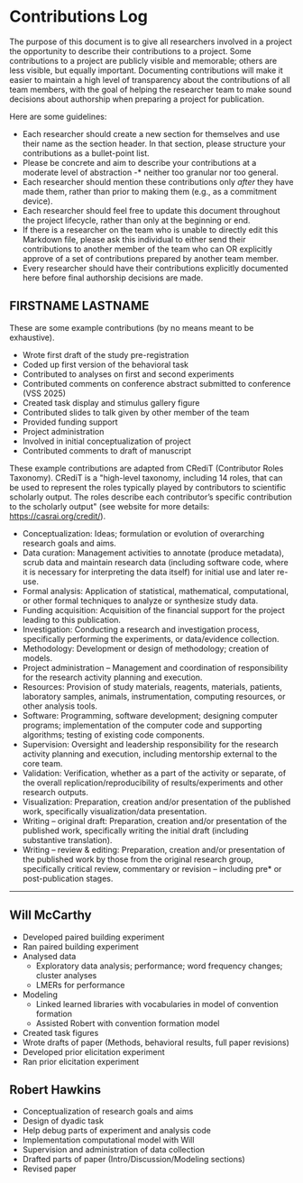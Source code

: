 # Contributions Log

The purpose of this document is to give all researchers involved in a project the opportunity to describe their contributions to a project. Some contributions to a project are publicly visible and memorable; others are less visible, but equally important. Documenting contributions will make it easier to maintain a high level of transparency about the contributions of all team members, with the goal of helping the researcher team to make sound decisions about authorship when preparing a project for publication.

Here are some guidelines:
* Each researcher should create a new section for themselves and use their name as the section header. In that section, please structure your contributions as a bullet-point list. 
* Please be concrete and aim to describe your contributions at a moderate level of abstraction -* neither too granular nor too general. 
* Each researcher should mention these contributions only *after* they have made them, rather than prior to making them (e.g., as a commitment device). 
* Each researcher should feel free to update this document throughout the project lifecycle, rather than only at the beginning or end.
* If there is a researcher on the team who is unable to directly edit this Markdown file, please ask this individual to either send their contributions to another member of the team who can OR explicitly approve of a set of contributions prepared by another team member. 
* Every researcher should have their contributions explicitly documented here before final authorship decisions are made. 

## FIRSTNAME LASTNAME

These are some example contributions (by no means meant to be exhaustive). 
* Wrote first draft of the study pre-registration
* Coded up first version of the behavioral task
* Contributed to analyses on first and second experiments
* Contributed comments on conference abstract submitted to conference (VSS 2025)
* Created task display and stimulus gallery figure
* Contributed slides to talk given by other member of the team
* Provided funding support
* Project administration
* Involved in initial conceptualization of project
* Contributed comments to draft of manuscript

These example contributions are adapted from CRediT (Contributor Roles Taxonomy). CRediT is a "high-level taxonomy, including 14 roles, that can be used to represent the roles typically played by contributors to scientific scholarly output. The roles describe each contributor’s specific contribution to the scholarly output" (see website for more details: https://casrai.org/credit/).

* Conceptualization: Ideas; formulation or evolution of overarching research goals and aims.
* Data curation: Management activities to annotate (produce metadata), scrub data and maintain research data (including software code, where it is necessary for interpreting the data itself) for initial use and later re-use.
* Formal analysis: Application of statistical, mathematical, computational, or other formal techniques to analyze or synthesize study data.
* Funding acquisition: Acquisition of the financial support for the project leading to this publication.
* Investigation: Conducting a research and investigation process, specifically performing the experiments, or data/evidence collection.
* Methodology: Development or design of methodology; creation of models.
* Project administration – Management and coordination of responsibility for the research activity planning and execution.
* Resources: Provision of study materials, reagents, materials, patients, laboratory samples, animals, instrumentation, computing resources, or other analysis tools.
* Software: Programming, software development; designing computer programs; implementation of the computer code and supporting algorithms; testing of existing code components.
* Supervision: Oversight and leadership responsibility for the research activity planning and execution, including mentorship external to the core team.
* Validation: Verification, whether as a part of the activity or separate, of the overall replication/reproducibility of results/experiments and other research outputs.
* Visualization: Preparation, creation and/or presentation of the published work, specifically visualization/data presentation.
* Writing – original draft: Preparation, creation and/or presentation of the published work, specifically writing the initial draft (including substantive translation).
* Writing – review & editing: Preparation, creation and/or presentation of the published work by those from the original research group, specifically critical review, commentary or revision – including pre* or post-publication stages.

-----
## Will McCarthy

* Developed paired building experiment
* Ran paired building experiment
* Analysed data
  * Exploratory data analysis; performance; word frequency changes; cluster analyses
  * LMERs for performance
* Modeling
  * Linked learned libraries with vocabularies in model of convention formation
  * Assisted Robert with convention formation model
* Created task figures
* Wrote drafts of paper (Methods, behavioral results, full paper revisions)
* Developed prior elicitation experiment
* Ran prior elicitation experiment

## Robert Hawkins

* Conceptualization of research goals and aims
* Design of dyadic task
* Help debug parts of experiment and analysis code
* Implementation computational model with Will
* Supervision and administration of data collection 
* Drafted parts of paper (Intro/Discussion/Modeling sections)
* Revised paper

